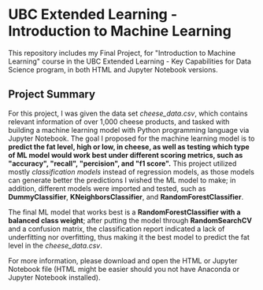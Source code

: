 # UBC Extended Learning - Introduction to Machine Learning
This repository includes my Final Project, for "Introduction to Machine Learning" course in the UBC Extended Learning - Key Capabilities for Data Science program, in both HTML and Jupyter Notebook versions. 

## Project Summary
For this project, I was given the data set *cheese_data.csv*, which contains relevant information of over 1,000 cheese products, and tasked with building a machine learning model with Python programming language via Jupyter Notebook. The goal I proposed for the machine learning model is to **predict the fat level, high or low, in cheese, as well as testing which type of ML model would work best under different scoring metrics, such as "accuracy", "recall", "percision", and "f1 score".** This project utilized mostly *classification models* instead of regression models, as those models can generate better the predictions I wished the ML model to make; in addition, different models were imported and tested, such as **DummyClassifier**, **KNeighborsClassifier**, and **RandomForestClassifier**. 

The final ML model that works best is a **RandomForestClassifier with a balanced class weight**; after putting the model through **RandomSearchCV** and a confusion matrix, the classification report indicated a lack of underfitting nor overfitting, thus making it the best model to predict the fat level in the *cheese_data.csv*.

For more information, please download and open the HTML or Jupyter Notebook file (HTML might be easier should you not have Anaconda or Jupyter Notebook installed).
